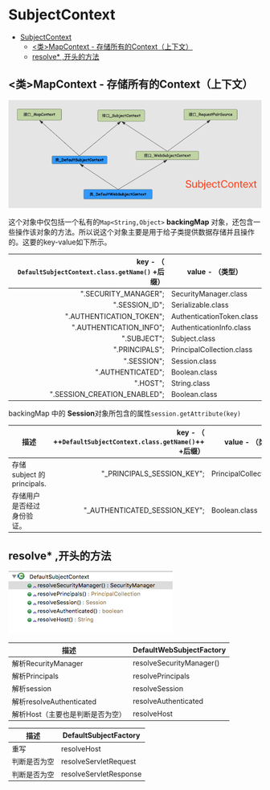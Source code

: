 # SubjectContext


<!-- TOC -->

- [SubjectContext](#subjectcontext)
    - [<类>MapContext - 存储所有的Context（上下文）](#类mapcontext---存储所有的context上下文)
    - [resolve* ,开头的方法](#resolve-开头的方法)

<!-- /TOC -->


## <类>MapContext - 存储所有的Context（上下文）

![Factory](img/SubjectContext.png)

这个对象中仅包括一个私有的`Map<String,Object>` **backingMap** 对象，还包含一些操作该对象的方法。所以说这个对象主要是用于给子类提供数据存储并且操作的。这要的key-value如下所示。


 key - （ **`DefaultSubjectContext.class.getName()`** +后缀） | value - （类型）
 ---: |---
   ".SECURITY_MANAGER"; | SecurityManager.class
   ".SESSION_ID"; | Serializable.class
   ".AUTHENTICATION_TOKEN"; | AuthenticationToken.class
   ".AUTHENTICATION_INFO"; | AuthenticationInfo.class
   ".SUBJECT"; | Subject.class
   ".PRINCIPALS"; | PrincipalCollection.class
   ".SESSION"; | Session.class
   ".AUTHENTICATED"; | Boolean.class
   ".HOST"; | String.class
   ".SESSION_CREATION_ENABLED"; | Boolean.class
  
  backingMap 中的 **Session**对象所包含的属性`session.getAttribute(key)`
 
 描述 | key - （ ++`DefaultSubjectContext.class.getName()`++ +后缀） | value - （类型）
 ---|---:|---
 存储 subject 的 principals. |   "_PRINCIPALS_SESSION_KEY"; | PrincipalCollection.class
 存储用户是否经过身份验证。 |   "_AUTHENTICATED_SESSION_KEY"; | Boolean.class


## resolve* ,开头的方法



![Factory](img/SubjectContext-method.png)


描述  | DefaultWebSubjectFactory
---|---
 解析RecurityManager  | resolveSecurityManager()
 解析Principals | resolvePrincipals
 解析session | resolveSession
 解析resolveAuthenticated | resolveAuthenticated
 解析Host（主要也是判断是否为空）  | resolveHost


 描述  | DefaultSubjectFactory
 ---|---
 重写  |  resolveHost
 判断是否为空  | resolveServletRequest
 判断是否为空  | resolveServletResponse
